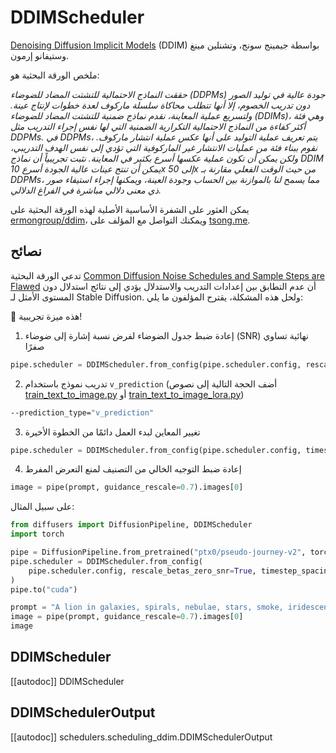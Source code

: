 # DDIMScheduler

[Denoising Diffusion Implicit Models](https://huggingface.co/papers/2010.02502) (DDIM) بواسطة جيمينج سونج، وتشنلين مينغ وستيفانو إرمون.

ملخص الورقة البحثية هو:

*حققت النماذج الاحتمالية للتشتت المضاد للضوضاء (DDPMs) جودة عالية في توليد الصور دون تدريب الخصوم، إلا أنها تتطلب محاكاة سلسلة ماركوف لعدة خطوات لإنتاج عينة. ولتسريع عملية المعاينة، نقدم نماذج ضمنية للتشتت المضاد للضوضاء (DDIMs)، وهي فئة أكثر كفاءة من النماذج الاحتمالية التكرارية الضمنية التي لها نفس إجراء التدريب مثل DDPMs. في DDPMs، يتم تعريف عملية التوليد على أنها عكس عملية انتشار ماركوف. نقوم ببناء فئة من عمليات الانتشار غير الماركوفية التي تؤدي إلى نفس الهدف التدريبي، ولكن يمكن أن تكون عملية عكسها أسرع بكثير في المعاينة. نثبت تجريبياً أن نماذج DDIM يمكن أن تنتج عينات عالية الجودة أسرع 10x إلى 50x من حيث الوقت الفعلي مقارنة بـ DDPMs، مما يسمح لنا بالموازنة بين الحساب وجودة العينة، ويمكنها إجراء استيفاء صور ذي معنى دلالي مباشرة في الفراغ الدلالي.*

يمكن العثور على الشفرة الأساسية الأصلية لهذه الورقة البحثية على [ermongroup/ddim](https://github.com/ermongroup/ddim)، ويمكنك التواصل مع المؤلف على [tsong.me](https://tsong.me/).

## نصائح

تدعي الورقة البحثية [Common Diffusion Noise Schedules and Sample Steps are Flawed](https://huggingface.co/papers/2305.08891) أن عدم التطابق بين إعدادات التدريب والاستدلال يؤدي إلى نتائج استدلال دون المستوى الأمثل لـ Stable Diffusion. ولحل هذه المشكلة، يقترح المؤلفون ما يلي:

<Tip warning={true}>
🧪 هذه ميزة تجريبية!
</Tip>

1. إعادة ضبط جدول الضوضاء لفرض نسبة إشارة إلى ضوضاء (SNR) نهائية تساوي صفرًا

```py
pipe.scheduler = DDIMScheduler.from_config(pipe.scheduler.config, rescale_betas_zero_snr=True)
```

2. تدريب نموذج باستخدام `v_prediction` (أضف الحجة التالية إلى نصوص [train_text_to_image.py](https://github.com/huggingface/diffusers/blob/main/examples/text_to_image/train_text_to_image.py) أو [train_text_to_image_lora.py](https://github.com/huggingface/diffusers/blob/main/examples/text_to_image/train_text_to_image_lora.py))

```bash
--prediction_type="v_prediction"
```

3. تغيير المعاين لبدء العمل دائمًا من الخطوة الأخيرة

```py
pipe.scheduler = DDIMScheduler.from_config(pipe.scheduler.config, timestep_spacing="trailing")
```

4. إعادة ضبط التوجيه الخالي من التصنيف لمنع التعرض المفرط

```py
image = pipe(prompt, guidance_rescale=0.7).images[0]
```

على سبيل المثال:

```py
from diffusers import DiffusionPipeline, DDIMScheduler
import torch

pipe = DiffusionPipeline.from_pretrained("ptx0/pseudo-journey-v2", torch_dtype=torch.float16)
pipe.scheduler = DDIMScheduler.from_config(
    pipe.scheduler.config, rescale_betas_zero_snr=True, timestep_spacing="trailing"
)
pipe.to("cuda")

prompt = "A lion in galaxies, spirals, nebulae, stars, smoke, iridescent, intricate detail, octane render, 8k"
image = pipe(prompt, guidance_rescale=0.7).images[0]
image
```

## DDIMScheduler

[[autodoc]] DDIMScheduler

## DDIMSchedulerOutput

[[autodoc]] schedulers.scheduling_ddim.DDIMSchedulerOutput
